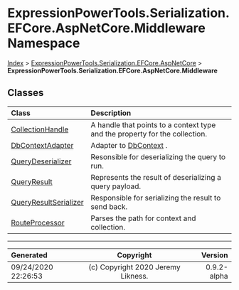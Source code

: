 ﻿# ExpressionPowerTools.Serialization.EFCore.AspNetCore.Middleware Namespace

[Index](../index.md) > [ExpressionPowerTools.Serialization.EFCore.AspNetCore](ExpressionPowerTools.Serialization.EFCore.AspNetCore.a.md) > **ExpressionPowerTools.Serialization.EFCore.AspNetCore.Middleware**

## Classes

| Class | Description |
| :-- | :-- |
| [CollectionHandle](ExpressionPowerTools.Serialization.EFCore.AspNetCore.Middleware.CollectionHandle.cs.md) | A handle that points to a context type and the property for the collection. |
| [DbContextAdapter](ExpressionPowerTools.Serialization.EFCore.AspNetCore.Middleware.DbContextAdapter.cs.md) | Adapter to [DbContext](https://docs.microsoft.com/dotnet/api/microsoft.entityframeworkcore.dbcontext) . |
| [QueryDeserializer](ExpressionPowerTools.Serialization.EFCore.AspNetCore.Middleware.QueryDeserializer.cs.md) | Resonsible for deserializing the query to run. |
| [QueryResult](ExpressionPowerTools.Serialization.EFCore.AspNetCore.Middleware.QueryResult.cs.md) | Represents the result of deserializing a query payload. |
| [QueryResultSerializer](ExpressionPowerTools.Serialization.EFCore.AspNetCore.Middleware.QueryResultSerializer.cs.md) | Responsible for serializing the result to send back. |
| [RouteProcessor](ExpressionPowerTools.Serialization.EFCore.AspNetCore.Middleware.RouteProcessor.cs.md) | Parses the path for context and collection. |


---

| Generated | Copyright | Version |
| :-- | :-: | --: |
| 09/24/2020 22:26:53 | (c) Copyright 2020 Jeremy Likness. | 0.9.2-alpha |
